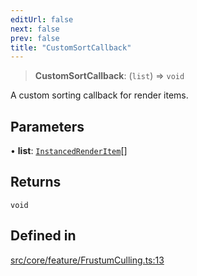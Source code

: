 ```yaml
---
editUrl: false
next: false
prev: false
title: "CustomSortCallback"
---
```


> **CustomSortCallback**: (`list`) => `void`

A custom sorting callback for render items.

## Parameters

• **list**: [`InstancedRenderItem`](/api/type-aliases/instancedrenderitem/)[]

## Returns

`void`

## Defined in

[src/core/feature/FrustumCulling.ts:13](https://github.com/three-ez/instanced-mesh/blob/85018850a35ef66e53e9b7df12c8fcc2c395066b/src/core/feature/FrustumCulling.ts#L13)
